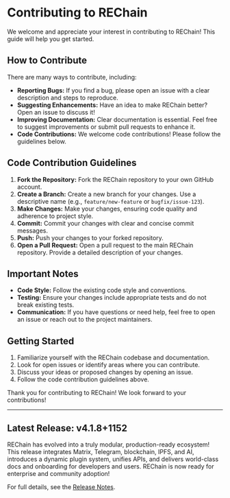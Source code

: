 # Contributing to REChain

We welcome and appreciate your interest in contributing to REChain! This guide will help you get started.

## How to Contribute

There are many ways to contribute, including:

* **Reporting Bugs:** If you find a bug, please open an issue with a clear description and steps to reproduce.
* **Suggesting Enhancements:** Have an idea to make REChain better? Open an issue to discuss it!
* **Improving Documentation:** Clear documentation is essential. Feel free to suggest improvements or submit pull requests to enhance it.
* **Code Contributions:** We welcome code contributions! Please follow the guidelines below.

## Code Contribution Guidelines

1. **Fork the Repository:** Fork the REChain repository to your own GitHub account.
2. **Create a Branch:** Create a new branch for your changes. Use a descriptive name (e.g., `feature/new-feature` or `bugfix/issue-123`).
3. **Make Changes:** Make your changes, ensuring code quality and adherence to project style.
4. **Commit:** Commit your changes with clear and concise commit messages.
5. **Push:** Push your changes to your forked repository.
6. **Open a Pull Request:** Open a pull request to the main REChain repository. Provide a detailed description of your changes.

## Important Notes

* **Code Style:** Follow the existing code style and conventions.
* **Testing:** Ensure your changes include appropriate tests and do not break existing tests.
* **Communication:** If you have questions or need help, feel free to open an issue or reach out to the project maintainers.

## Getting Started

1. Familiarize yourself with the REChain codebase and documentation.
2. Look for open issues or identify areas where you can contribute.
3. Discuss your ideas or proposed changes by opening an issue.
4. Follow the code contribution guidelines above.

Thank you for contributing to REChain! We look forward to your contributions!

---

## Latest Release: v4.1.8+1152

REChain has evolved into a truly modular, production-ready ecosystem! This release integrates Matrix, Telegram, blockchain, IPFS, and AI, introduces a dynamic plugin system, unifies APIs, and delivers world-class docs and onboarding for developers and users. REChain is now ready for enterprise and community adoption!

For full details, see the [Release Notes](RELEASE_NOTES.md).
